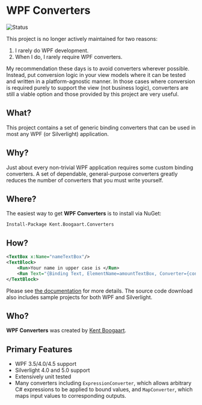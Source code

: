 # WPF Converters

![Status](https://img.shields.io/badge/status-abandoned-red.svg?style=flat-square "Status")

This project is no longer actively maintained for two reasons:

1. I rarely do WPF development.
2. When I do, I rarely require WPF converters.

My recommendation these days is to avoid converters wherever possible. Instead, put conversion logic in your view models where it can be tested and written in a platform-agnostic manner. In those cases where conversion is required purely to support the view (not business logic), converters are still a viable option and those provided by this project are very useful.

## What?

This project contains a set of generic binding converters that can be used in most any WPF (or Silverlight) application.

## Why?

Just about every non-trivial WPF application requires some custom binding converters. A set of dependable, general-purpose converters greatly reduces the number of converters that you must write yourself.

## Where?

The easiest way to get **WPF Converters** is to install via NuGet:

```
Install-Package Kent.Boogaart.Converters
```

## How?

```XML
<TextBox x:Name="nameTextBox"/>
<TextBlock>
    <Run>Your name in upper case is </Run>
    <Run Text="{Binding Text, ElementName=amountTextBox, Converter={con:CaseConverter Upper}}"/>
</TextBlock>
```

Please see [the documentation](Doc/overview.md) for more details. The source code download also includes sample projects for both WPF and Silverlight.

## Who?

**WPF Converters** was created by [Kent Boogaart](http://kent-boogaart.com).

## Primary Features

* WPF 3.5/4.0/4.5 support
* Silverlight 4.0 and 5.0 support
* Extensively unit tested
* Many converters including `ExpressionConverter`, which allows arbitrary C# expressions to be applied to bound values, and `MapConverter`, which maps input values to corresponding outputs.
